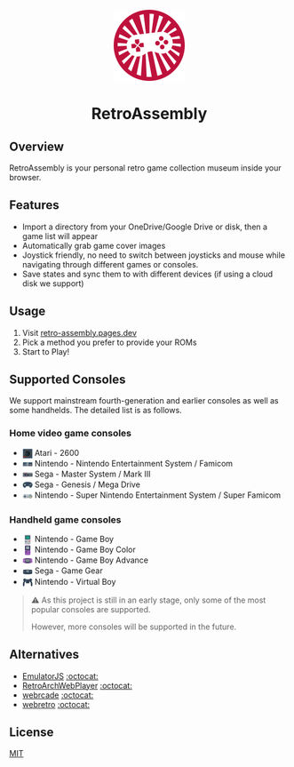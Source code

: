 <p align="center">
  <img src="public/assets/logo/logo-512x512.png" alt="logo" width="128" height="128">
</p>

<h1 align="center">RetroAssembly</h1>

## Overview
RetroAssembly is your personal retro game collection museum inside your browser.

## Features
+ Import a directory from your OneDrive/Google Drive or disk, then a game list will appear
+ Automatically grab game cover images
+ Joystick friendly, no need to switch between joysticks and mouse while navigating through different games or consoles.
+ Save states and sync them to with different devices (if using a cloud disk we support)

## Usage
1. Visit [retro-assembly.pages.dev](https://retro-assembly.pages.dev)
2. Pick a method you prefer to provide your ROMs
3. Start to Play!

## Supported Consoles
We support mainstream fourth-generation and earlier consoles as well as some handhelds. The detailed list is as follows.

### Home video game consoles
+ <img width="18" align="center" src="docs/consoles/Atari - 2600.png" /> Atari - 2600
+ <img width="18" align="center" src="docs/consoles/Nintendo - Nintendo Entertainment System.png" /> Nintendo - Nintendo Entertainment System / Famicom
+ <img width="18" align="center" src="docs/consoles/Sega - Master System - Mark III.png" /> Sega - Master System / Mark III
+ <img width="18" align="center" src="docs/consoles/Sega - Mega Drive - Genesis.png" /> Sega - Genesis / Mega Drive
+ <img width="18" align="center" src="docs/consoles/Nintendo - Super Nintendo Entertainment System.png" /> Nintendo - Super Nintendo Entertainment System / Super Famicom
### Handheld game consoles
+ <img width="18" align="center" src="docs/consoles/Nintendo - Game Boy.png" /> Nintendo - Game Boy
+ <img width="18" align="center" src="docs/consoles/Nintendo - Game Boy Color.png" /> Nintendo - Game Boy Color
+ <img width="18" align="center" src="docs/consoles/Nintendo - Game Boy Advance.png" /> Nintendo - Game Boy Advance
+ <img width="18" align="center" src="docs/consoles/Sega - Game Gear.png" /> Sega - Game Gear
+ <img width="18" align="center" src="docs/consoles/Nintendo - Virtual Boy.png" /> Nintendo - Virtual Boy

> ⚠️ As this project is still in an early stage, only some of the most popular consoles are supported.
>
> However, more consoles will be supported in the future.

## Alternatives
+ [EmulatorJS](https://emulatorjs.org) [:octocat:](https://github.com/EmulatorJS/EmulatorJS)
+ [RetroArchWebPlayer](https://web.libretro.com) [:octocat:](https://github.com/libretro/RetroArch/blob/master/pkg/emscripten/README.md)
+ [webrcade](https://www.webrcade.com) [:octocat:](https://github.com/webrcade/webrcade)
+ [webretro](https://binbashbanana.github.io/webretro/) [:octocat:](https://github.com/BinBashBanana/webretro)

## License
[MIT](license)
